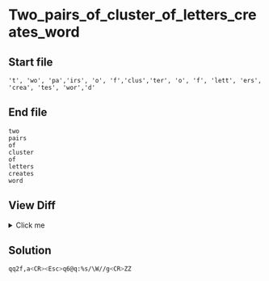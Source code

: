 # Two_pairs_of_cluster_of_letters_creates_word
## Start file
```
't', 'wo', 'pa','irs', 'o', 'f','clus','ter', 'o', 'f', 'lett', 'ers', 'crea', 'tes', 'wor','d'
```
## End file
```
two
pairs
of
cluster
of
letters
creates
word
```
## View Diff
<details><summary>Click me</summary>

```
--- Two_pairs_of_cluster_of_letters_creates_word/inp
+++ Two_pairs_of_cluster_of_letters_creates_word/out
@@ -1 +1,8 @@
-'t', 'wo', 'pa','irs', 'o', 'f','clus','ter', 'o', 'f', 'lett', 'ers', 'crea', 'tes', 'wor','d'
+two
+pairs
+of
+cluster
+of
+letters
+creates
+word
```
</details>

## Solution
```sh
qq2f,a<CR><Esc>q6@q:%s/\W//g<CR>ZZ
```
